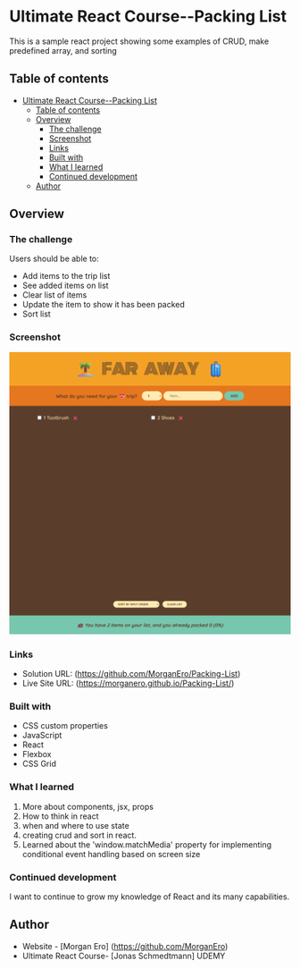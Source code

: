 # Ultimate React Course--Packing List

This is a sample react project showing some examples of CRUD, make predefined array, and sorting

## Table of contents

- [Ultimate React Course--Packing List](#ultimate-react-course--packing-list)
  - [Table of contents](#table-of-contents)
  - [Overview](#overview)
    - [The challenge](#the-challenge)
    - [Screenshot](#screenshot)
    - [Links](#links)
    - [Built with](#built-with)
    - [What I learned](#what-i-learned)
    - [Continued development](#continued-development)
  - [Author](#author)

## Overview

### The challenge

Users should be able to:

- Add items to the trip list
- See added items on list
- Clear list of items
- Update the item to show it has been packed
- Sort list

### Screenshot

![](/src/images/Screen%20Shot%202024-07-05%20at%2018.34.15.png)

### Links

- Solution URL: (https://github.com/MorganEro/Packing-List)
- Live Site URL: (https://morganero.github.io/Packing-List/)

### Built with

- CSS custom properties
- JavaScript
- React
- Flexbox
- CSS Grid

### What I learned

1. More about components, jsx, props
2. How to think in react
3. when and where to use state
4. creating crud and sort in react.
5. Learned about the 'window.matchMedia' property for implementing conditional event handling based on screen size

### Continued development

I want to continue to grow my knowledge of React and its many capabilities.

## Author

- Website - [Morgan Ero] (https://github.com/MorganEro)
- Ultimate React Course- [Jonas Schmedtmann] UDEMY
